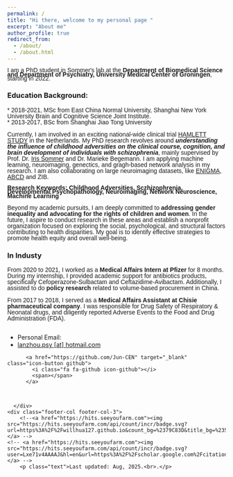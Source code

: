 ```yaml
---
permalink: /
title: "Hi there, welcome to my personal page "
excerpt: "About me"
author_profile: true
redirect_from: 
  - /about/
  - /about.html
---
```

<span style="font-size: 14px; font-family: 'Arial', sans-serif; line-height: 0.7;">I am a PhD student in Sommer's lab at the **Department of Biomedical Science and Department of Psychiatry, University Medical Center of Groningen**, starting in 2022.</span><br>
### Education Background:
<span style="font-size: 14px; font-family: 'Arial', sans-serif; line-height: 1.0;">* 2018-2021, MSc from East China Normal University, Shanghai New York University Brain and Cognitive Science Joint Institute. </span><br>
<span style="font-size: 14px; font-family: 'Arial', sans-serif; line-height: 1.0;">* 2013-2017, BSc from Shanghai Jiao Tong University</span><br>

<span style="font-size: 14px; font-family: 'Arial', sans-serif; line-height: 1.0;">Currently, I am involved in an exciting national-wide clinical trial [HAMLETT STUDY](https://trialsjournal.biomedcentral.com/articles/10.1186/s13063-019-3822-5) in the Netherlands. My PhD research revolves around ***understanding the influence of childhood adversities on the clinical course, cognition, and brain development of individuals with schizophrenia***, mainly supervised by Prof. Dr. [Iris Sommer](https://scholar.google.ca/citations?user=CVy4SaUAAAAJ&hl=en) and Dr. Marieke Begemann. I am applying machine learning, neuroimaging, genectics, and gragh-based network analysis in my research. I am also collaborating on large neuroimaging datasets, like [ENIGMA](https://enigma.ini.usc.edu/), [ABCD](https://abcdstudy.org/) and ZIB. </span><br>

<span style="font-size: 14px; font-family: 'Arial', sans-serif; line-height: 0.7;">**Research Keywords: Childhood Adversities, Sczhizophrenia, Developmental Psychopathology, Neuroimaging, Network Neuroscience, Machine Learning**</span><br>

<span style="font-size: 14px; font-family: 'Arial', sans-serif; line-height: 1.0;">Beyond my academic pursuits, I am deeply committed to **addressing gender inequality and advocating for the rights of children and women**. In the future, I aspire to conduct research in these areas and establish a nonprofit organization focused on exploring the social, psychological, and structural factors contributing to health disparities. My goal is to identify effective strategies to promote health equity and overall well-being.</span><br>

### In Industy

<span style="font-size: 14px; font-family: 'Arial', sans-serif; line-height: 1.0;">From 2020 to 2021, I worked as a **Medical Affairs Intern at Pfizer** for 8 months. During my internship, I provided academic support for antibiotics products, specifically Cefoperazone-Sulbactam and Ceftazidime-Avibactam. Additionally, I assisted to do **policy research** related to volume-based procurement in China.</span><br>


<span style="font-size: 14px; font-family: 'Arial', sans-serif; line-height: 1.0;">From 2017 to 2018, I served as a **Medical Affairs Assistant at Chisie pharmaceutical company**. I was responsible for Drug Safety of Respiratory & Neonatal drugs, and diligently reported Adverse Events to the Food and Drug Administration (FDA).</span><br>


  <div style="display: flex; justify-content: center; align-items: center;">
  <div style="max-width: 400px; width: 100%;">
    <script type="text/javascript" id="clustrmaps" src="//clustrmaps.com/map_v2.js?d=K9rT6IIPL53X6LpTczMTceF0MLDwtwE1lqI_RuXcnOQ&cl=ffffff&w=a"></script>
  </div>
</div>


<footer class="site-footer">
  <div class="wrapper">
    <div class="footer-col-wrapper">
      <div class="footer-col  footer-col-1">
        <ul class="contact-list">
          <li>Personal Email:</li>
          <li><a href="mailto:">lanzhou.psy [at] hotmail.com</a></li>
        </ul>
      </div>

   

          <a href="https://github.com/Jun-CEN" target="_blank" class="icon-button github">
            <i class="fa fa-github icon-github"></i>
            <span></span>
          </a>

         

      </div>
	<div class="footer-col footer-col-3">
    	<!--<a href="https://hits.seeyoufarm.com"><img src="https://hits.seeyoufarm.com/api/count/incr/badge.svg?url=https%3A%2F%2Fwillhua127.github.io&count_bg=%2379C83D&title_bg=%23555555&icon=&icon_color=%23E7E7E7&title=hits&edge_flat=false"/></a> -->
	<!-- <a href="https://hits.seeyoufarm.com"><img src="https://hits.seeyoufarm.com/api/count/incr/badge.svg?user=Lxe71v4AAAAJ&hl=en&url=https%3A%2F%2Fscholar.google.com%2Fcitations&count_bg=%2379C83D&title_bg=%23555555&icon=&icon_color=%23E7E7E7&title=hits&edge_flat=false"/></a> -->
		<p class="text">Last updated: Aug, 2025.<br>.</p>
	
  </div>
  </div>




<script type="text/javascript">
jQuery(document).ready(function() {
    var offset = 220;
    var duration = 500;
    jQuery(window).scroll(function() {
        if (jQuery(this).scrollTop() > offset) {
            jQuery('.back-to-top').fadeIn(duration);
        } else {
            jQuery('.back-to-top').fadeOut(duration);
    
        }
    });
    jQuery('.back-to-top').click(function(event) {
        event.preventDefault();
        jQuery('html, body').animate({scrollTop: 0}, duration);
        return false;
    })
});
</script>


<!--
  <script>
  (function(i,s,o,g,r,a,m){i['GoogleAnalyticsObject']=r;i[r]=i[r]||function(){
  (i[r].q=i[r].q||[]).push(arguments)},i[r].l=1*new Date();a=s.createElement(o),
  m=s.getElementsByTagName(o)[0];a.async=1;a.src=g;m.parentNode.insertBefore(a,m)
  })(window,document,'script','//www.google-analytics.com/analytics.js','ga');

  ga('create', 'UA-60071442-1', 'auto');
  ga('send', 'pageview');
</script>
-->

<!--<script src="custom-pub.js"></script>-->


